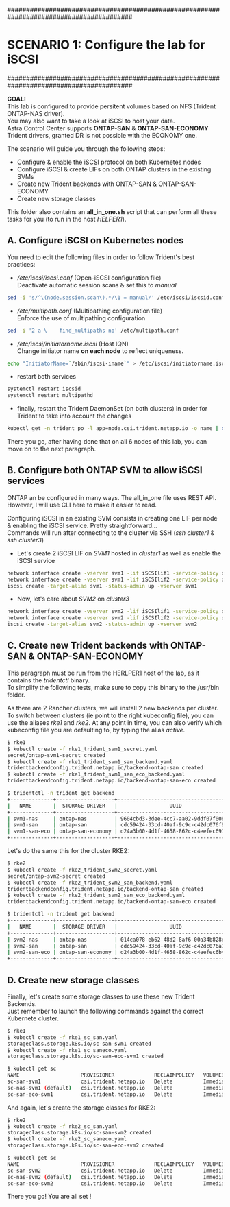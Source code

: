 #########################################################################################
# SCENARIO 1: Configure the lab for iSCSI  
#########################################################################################

**GOAL:**  
This lab is configured to provide persitent volumes based on NFS (Trident ONTAP-NAS driver).  
You may also want to take a look at iSCSI to host your data.  
Astra Control Center supports **ONTAP-SAN** & **ONTAP-SAN-ECONOMY** Trident drivers, granted DR is not possible with the ECONOMY one.  

The scenario will guide you through the following steps:
- Configure & enable the iSCSI protocol on both Kubernetes nodes  
- Configure iSCSI & create LIFs on both ONTAP clusters in the existing SVMs  
- Create new Trident backends with ONTAP-SAN & ONTAP-SAN-ECONOMY
- Create new storage classes

This folder also contains an **all_in_one.sh** script that can perform all these tasks for you (to run in the host _HELPER1_).  

## A. Configure iSCSI on Kubernetes nodes  

You need to edit the following files in order to follow Trident's best practices:  

- _/etc/iscsi/iscsi.conf_ (Open-iSCSI configuration file)  
Deactivate automatic session scans & set this to _manual_
```bash
sed -i 's/^\(node.session.scan\).*/\1 = manual/' /etc/iscsi/iscsid.conf
```

- _/etc/multipath.conf_ (Multipathing configuration file)  
Enforce  the use of multipathing configuration
```bash
sed -i '2 a \    find_multipaths no' /etc/multipath.conf
```

- _/etc/iscsi/initiatorname.iscsi_ (Host IQN)  
Change initiator name **on each node** to reflect uniqueness.  
```bash
echo "InitiatorName=`/sbin/iscsi-iname`" > /etc/iscsi/initiatorname.iscsi
```

- restart both services  
```bash
systemctl restart iscsid
systemctl restart multipathd
```

- finally, restart the Trident DaemonSet (on both clusters) in order for Trident to take into account the changes
```bash
kubectl get -n trident po -l app=node.csi.trident.netapp.io -o name | xargs kubectl delete -n trident
```

There you go, after having done that on all 6 nodes of this lab, you can move on to the next paragraph.  
  

## B. Configure both ONTAP SVM to allow iSCSI services

ONTAP an be configured in many ways. The all_in_one file uses REST API.  
However, I will use CLI here to make it easier to read.  

Configuring iSCSI in an existing SVM consists in creating one LIF per node & enabling the iSCSI service. Pretty straightforward...  
Commands will run after connecting to the cluster via SSH (_ssh cluster1_ & _ssh cluster3_)

- Let's create 2 iSCSI LIF on _SVM1_ hosted in _cluster1_ as well as enable the iSCSI service

```bash
network interface create -vserver svm1 -lif iSCSIlif1 -service-policy default-data-iscsi -address 192.168.0.245 -netmask 255.255.255.0 -home-node cluster1-01 -home-port e0d 
network interface create -vserver svm1 -lif iSCSIlif2 -service-policy default-data-iscsi -address 192.168.0.246 -netmask 255.255.255.0 -home-node cluster1-02 -home-port e0d 
iscsi create -target-alias svm1 -status-admin up -vserver svm1
```

- Now, let's care about _SVM2_ on _cluster3_

```bash
network interface create -vserver svm2 -lif iSCSIlif1 -service-policy default-data-iscsi -address 192.168.0.247 -netmask 255.255.255.0 -home-node cluster3-01 -home-port e0d 
network interface create -vserver svm2 -lif iSCSIlif2 -service-policy default-data-iscsi -address 192.168.0.248 -netmask 255.255.255.0 -home-node cluster3-01 -home-port e0d 
iscsi create -target-alias svm2 -status-admin up -vserver svm2
```

## C. Create new Trident backends with ONTAP-SAN & ONTAP-SAN-ECONOMY

This paragraph must be run from the HERLPER1 host of the lab, as it contains the _tridentctl_ binary.  
To simplify the following tests, make sure to copy this binary to the /usr/bin folder.  

As there are 2 Rancher clusters, we will install 2 new backends per cluster. To switch between clusters (ie point to the right kubeconfig file), you can use the aliases _rke1_ and _rke2_. At any point in time, you can also verify which kubeconfig file you are defaulting to, by typing the alias _active_.  

```bash
$ rke1
$ kubectl create -f rke1_trident_svm1_secret.yaml
secret/ontap-svm1-secret created
$ kubectl create -f rke1_trident_svm1_san_backend.yaml
tridentbackendconfig.trident.netapp.io/backend-ontap-san created
$ kubectl create -f rke1_trident_svm1_san_eco_backend.yaml
tridentbackendconfig.trident.netapp.io/backend-ontap-san-eco created

$ tridentctl -n trident get backend
+--------------+-------------------+--------------------------------------+--------+---------+
|   NAME       |  STORAGE DRIVER   |                 UUID                 | STATE  | VOLUMES |
+--------------+-------------------+--------------------------------------+--------+---------+
| svm1-nas     | ontap-nas         | 9604cbd3-3dee-4cc7-aa02-9ddf07f008d8 | online |      16 |
| svm1-san     | ontap-san         | cdc59424-33cd-40af-9c9c-c42dc076f980 | online |       0 |
| svm1-san-eco | ontap-san-economy | d24a3b00-4d1f-4658-862c-c4eefec691af | online |       0 |
+--------------+-------------------+--------------------------------------+--------+---------+
```

Let's do the same this for the cluster RKE2:
```bash
$ rke2
$ kubectl create -f rke2_trident_svm2_secret.yaml
secret/ontap-svm2-secret created
$ kubectl create -f rke2_trident_svm2_san_backend.yaml
tridentbackendconfig.trident.netapp.io/backend-ontap-san created
$ kubectl create -f rke2_trident_svm2_san_eco_backend.yaml
tridentbackendconfig.trident.netapp.io/backend-ontap-san-eco created

$ tridentctl -n trident get backend
+--------------+-------------------+--------------------------------------+--------+---------+
|   NAME       |  STORAGE DRIVER   |                 UUID                 | STATE  | VOLUMES |
+--------------+-------------------+--------------------------------------+--------+---------+
| svm2-nas     | ontap-nas         | 014ca078-eb62-48d2-8af6-00a34b828e13 | online |       0 |
| svm2-san     | ontap-san         | cdc59424-33cd-40af-9c9c-c42dc076a123 | online |       0 |
| svm2-san-eco | ontap-san-economy | d24a3b00-4d1f-4658-862c-c4eefec6b456 | online |       0 |
+--------------+-------------------+--------------------------------------+--------+---------+
```

## D. Create new storage classes

Finally, let's create some storage classes to use these new Trident Backends.  
Just remember to launch the following commands against the correct Kubernete cluster.  

```bash
$ rke1
$ kubectl create -f rke1_sc_san.yaml 
storageclass.storage.k8s.io/sc-san-svm1 created
$ kubectl create -f rke1_sc_saneco.yaml 
storageclass.storage.k8s.io/sc-san-eco-svm1 created

$ kubectl get sc
NAME                    PROVISIONER             RECLAIMPOLICY   VOLUMEBINDINGMODE   ALLOWVOLUMEEXPANSION   AGE
sc-san-svm1             csi.trident.netapp.io   Delete          Immediate           true                   2m29s
sc-nas-svm1 (default)   csi.trident.netapp.io   Delete          Immediate           true                   289d
sc-san-eco-svm1         csi.trident.netapp.io   Delete          Immediate           true                   3s
```

And again, let's create the storage classes for RKE2:

```bash
$ rke2
$ kubectl create -f rke2_sc_san.yaml 
storageclass.storage.k8s.io/sc-san-svm2 created
$ kubectl create -f rke2_sc_saneco.yaml 
storageclass.storage.k8s.io/sc-san-eco-svm2 created

$ kubectl get sc
NAME                    PROVISIONER             RECLAIMPOLICY   VOLUMEBINDINGMODE   ALLOWVOLUMEEXPANSION   AGE
sc-san-svm2             csi.trident.netapp.io   Delete          Immediate           true                   2m29s
sc-nas-svm2 (default)   csi.trident.netapp.io   Delete          Immediate           true                   289d
sc-san-eco-svm2         csi.trident.netapp.io   Delete          Immediate           true                   3s
```

There you go! You are all set !